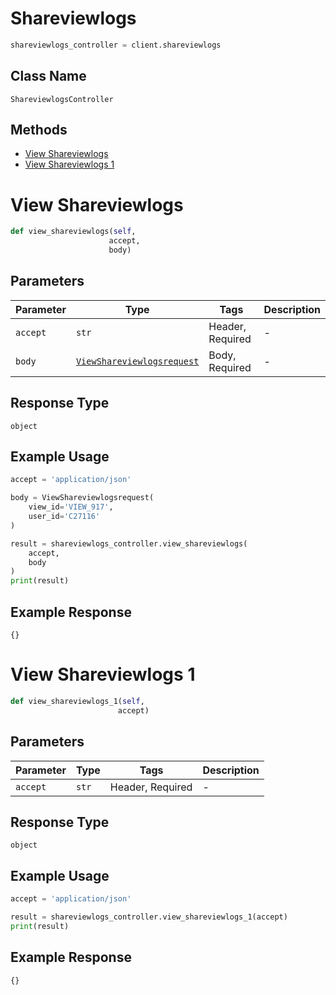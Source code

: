 # Shareviewlogs

```python
shareviewlogs_controller = client.shareviewlogs
```

## Class Name

`ShareviewlogsController`

## Methods

* [View Shareviewlogs](../../doc/controllers/shareviewlogs.md#view-shareviewlogs)
* [View Shareviewlogs 1](../../doc/controllers/shareviewlogs.md#view-shareviewlogs-1)


# View Shareviewlogs

```python
def view_shareviewlogs(self,
                      accept,
                      body)
```

## Parameters

| Parameter | Type | Tags | Description |
|  --- | --- | --- | --- |
| `accept` | `str` | Header, Required | - |
| `body` | [`ViewShareviewlogsrequest`](../../doc/models/view-shareviewlogsrequest.md) | Body, Required | - |

## Response Type

`object`

## Example Usage

```python
accept = 'application/json'

body = ViewShareviewlogsrequest(
    view_id='VIEW_917',
    user_id='C27116'
)

result = shareviewlogs_controller.view_shareviewlogs(
    accept,
    body
)
print(result)
```

## Example Response

```
{}
```


# View Shareviewlogs 1

```python
def view_shareviewlogs_1(self,
                        accept)
```

## Parameters

| Parameter | Type | Tags | Description |
|  --- | --- | --- | --- |
| `accept` | `str` | Header, Required | - |

## Response Type

`object`

## Example Usage

```python
accept = 'application/json'

result = shareviewlogs_controller.view_shareviewlogs_1(accept)
print(result)
```

## Example Response

```
{}
```

